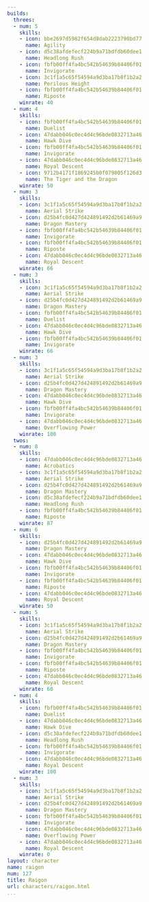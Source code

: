 ```yaml
---
builds:
  threes:
  - num: 5
    skills:
    - icon: bbe2697d5982f654d8dab2223790bd77
      name: Agility
    - icon: d5c38afdefecf224b9a71bdfdb60dee1
      name: Headlong Rush
    - icon: fbfb00ff4fa4bc542b54639b84406f01
      name: Invigorate
    - icon: 3c1f1a5c65f54594a9d3ba17b8f1b2a2
      name: Perilous Height
    - icon: fbfb00ff4fa4bc542b54639b84406f01
      name: Riposte
    winrate: 40
  - num: 4
    skills:
    - icon: fbfb00ff4fa4bc542b54639b84406f01
      name: Duelist
    - icon: 47dabb046c0ec4d4c96bde0832713a46
      name: Hawk Dive
    - icon: fbfb00ff4fa4bc542b54639b84406f01
      name: Invigorate
    - icon: 47dabb046c0ec4d4c96bde0832713a46
      name: Royal Descent
    - icon: 9712b4171f1869245b0f079805f126d3
      name: The Tiger and the Dragon
    winrate: 50
  - num: 3
    skills:
    - icon: 3c1f1a5c65f54594a9d3ba17b8f1b2a2
      name: Aerial Strike
    - icon: d25b4fc0d427d424891492d2b61469a9
      name: Dragon Mastery
    - icon: fbfb00ff4fa4bc542b54639b84406f01
      name: Invigorate
    - icon: fbfb00ff4fa4bc542b54639b84406f01
      name: Riposte
    - icon: 47dabb046c0ec4d4c96bde0832713a46
      name: Royal Descent
    winrate: 66
  - num: 3
    skills:
    - icon: 3c1f1a5c65f54594a9d3ba17b8f1b2a2
      name: Aerial Strike
    - icon: d25b4fc0d427d424891492d2b61469a9
      name: Dragon Mastery
    - icon: fbfb00ff4fa4bc542b54639b84406f01
      name: Duelist
    - icon: 47dabb046c0ec4d4c96bde0832713a46
      name: Hawk Dive
    - icon: fbfb00ff4fa4bc542b54639b84406f01
      name: Invigorate
    winrate: 66
  - num: 3
    skills:
    - icon: 3c1f1a5c65f54594a9d3ba17b8f1b2a2
      name: Aerial Strike
    - icon: d25b4fc0d427d424891492d2b61469a9
      name: Dragon Mastery
    - icon: 47dabb046c0ec4d4c96bde0832713a46
      name: Hawk Dive
    - icon: fbfb00ff4fa4bc542b54639b84406f01
      name: Invigorate
    - icon: 47dabb046c0ec4d4c96bde0832713a46
      name: Overflowing Power
    winrate: 100
  twos:
  - num: 8
    skills:
    - icon: 47dabb046c0ec4d4c96bde0832713a46
      name: Acrobatics
    - icon: 3c1f1a5c65f54594a9d3ba17b8f1b2a2
      name: Aerial Strike
    - icon: d25b4fc0d427d424891492d2b61469a9
      name: Dragon Mastery
    - icon: d5c38afdefecf224b9a71bdfdb60dee1
      name: Headlong Rush
    - icon: fbfb00ff4fa4bc542b54639b84406f01
      name: Riposte
    winrate: 87
  - num: 6
    skills:
    - icon: d25b4fc0d427d424891492d2b61469a9
      name: Dragon Mastery
    - icon: 47dabb046c0ec4d4c96bde0832713a46
      name: Hawk Dive
    - icon: fbfb00ff4fa4bc542b54639b84406f01
      name: Invigorate
    - icon: fbfb00ff4fa4bc542b54639b84406f01
      name: Riposte
    - icon: 47dabb046c0ec4d4c96bde0832713a46
      name: Royal Descent
    winrate: 50
  - num: 5
    skills:
    - icon: 3c1f1a5c65f54594a9d3ba17b8f1b2a2
      name: Aerial Strike
    - icon: d25b4fc0d427d424891492d2b61469a9
      name: Dragon Mastery
    - icon: fbfb00ff4fa4bc542b54639b84406f01
      name: Invigorate
    - icon: fbfb00ff4fa4bc542b54639b84406f01
      name: Riposte
    - icon: 47dabb046c0ec4d4c96bde0832713a46
      name: Royal Descent
    winrate: 60
  - num: 4
    skills:
    - icon: fbfb00ff4fa4bc542b54639b84406f01
      name: Duelist
    - icon: 47dabb046c0ec4d4c96bde0832713a46
      name: Hawk Dive
    - icon: d5c38afdefecf224b9a71bdfdb60dee1
      name: Headlong Rush
    - icon: fbfb00ff4fa4bc542b54639b84406f01
      name: Invigorate
    - icon: 47dabb046c0ec4d4c96bde0832713a46
      name: Royal Descent
    winrate: 100
  - num: 3
    skills:
    - icon: 3c1f1a5c65f54594a9d3ba17b8f1b2a2
      name: Aerial Strike
    - icon: d25b4fc0d427d424891492d2b61469a9
      name: Dragon Mastery
    - icon: fbfb00ff4fa4bc542b54639b84406f01
      name: Invigorate
    - icon: 47dabb046c0ec4d4c96bde0832713a46
      name: Overflowing Power
    - icon: 47dabb046c0ec4d4c96bde0832713a46
      name: Royal Descent
    winrate: 0
layout: character
name: raigon
num: 127
title: Raigon
url: characters/raigon.html
...
```

